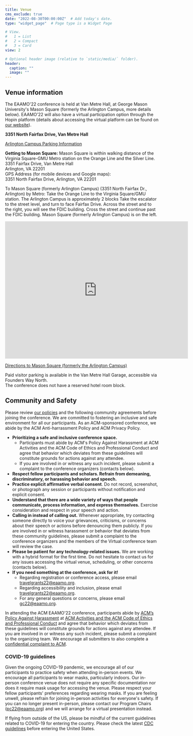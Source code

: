 ```yaml
---
title: Venue
cms_exclude: true
date: "2022-08-30T00:00:00Z"  # Add today's date.
type: "widget_page"  # Page type is a Widget Page

# View.
#   1 = List
#   2 = Compact
#   3 = Card
view: 2

# Optional header image (relative to `static/media/` folder).
header:
  caption: ""
  image: ""
---
```


## Venue information

The EAAMO'22 conference is held at Van Metre Hall, at George Mason University's Mason Square (formerly the Arlington Campus, more details below). EAAMO'22 will also have a virtual participation option through the Hopin platform (details about accessing the virtual platform can be found on [our website](https://eaamo.org/virtual_venue/)).

**3351 North Fairfax Drive, Van Metre Hall**

[Arlington Campus Parking Information](http://parking.gmu.edu/arlingtoncampusparking.html)

**Getting to Mason Square:**
Mason Square is within walking distance of the Virginia Square-GMU Metro station on the Orange Line and the Silver Line.\
3351 Fairfax Drive, Van Metre Hall\
Arlington, VA 22201\
GPS Address (for mobile devices and Google maps): \
3351 North Fairfax Drive, Arlington, VA 22201

To Mason Square (formerly Arlington Campus) (3351 North Fairfax Dr., Arlington) by Metro: 
Take the Orange Line to the Virginia Square/GMU station. The Arlington Campus is approximately 2 blocks Take the escalator to the street level, and turn to face Fairfax Drive. Across the street and to the right, you will see the FDIC building. Cross the street and continue past the FDIC building. Mason Square (formerly Arlington Campus) is on the left.

<iframe src="https://www.google.com/maps/embed?pb=!1m14!1m8!1m3!1d12422.787561132407!2d-77.1010296!3d38.8851762!3m2!1i1024!2i768!4f13.1!3m3!1m2!1s0x0%3A0xc90a1e6e91b89ed5!2sVan%20Metre%20Hall%2C%20George%20Mason%20University!5e0!3m2!1sen!2srs!4v1664913843908!5m2!1sen!2srs" width="600" height="450" style="border:0;" allowfullscreen="" loading="lazy" referrerpolicy="no-referrer-when-downgrade"></iframe>

[Directions to Mason Square (formerly the Arlington Campus)](https://info.gmu.edu/campus-maps-and-directions/mason-square-directions/)

Paid visitor parking is available in the Van Metre Hall Garage, accessible via Founders Way North. \
The conference does not have a reserved hotel room block.

## Community and Safety

Please review [our policies](https://eaamo.org/policies/) and the following community agreements before joining the conference. We are committed to fostering an inclusive and safe environment for all our participants. As an ACM-sponsored conference, we abide by the ACM Anti-harrassment Policy and ACM Privacy Policy. 

- **Prioritizing a safe and inclusive conference space.**
  - Participants must abide by ACM's Policy Against Harassment at ACM Activities and the ACM Code of Ethics and Professional Conduct and agree that behavior which deviates from these guidelines will constitute grounds for actions against any attendee.
  - If you are involved in or witness any such incident, please submit a complaint to the conference organizers (contacts below).
- **Respect fellow participants and scholars. Refrain from demeaning, discriminatory, or harassing behavior and speech.**
- **Practice explicit affirmative verbal consent**. Do not record, screenshot, or photograph any session or participants without notification and explicit consent.
- **Understand that there are a wide variety of ways that people communicate, process information, and express themselves.** Exercise consideration and respect in your speech and action.
- **Calling in instead of calling out.** Whenever appropriate, try contacting someone directly to voice your grievances, criticisms, or concerns about their speech or actions before denouncing them publicly. If you are involved in or witness harassment or behavior that deviates from these community guidelines, please submit a complaint to the conference organizers and the members of the Virtual conference team will review the case.
- **Please be patient for any technology-related issues.** We are working with a hybrid format for the first time. Do not hesitate to contact us for any issues accessing the virtual venue, scheduling, or other concerns (contacts below).
- **If you need something at the conference, ask for it!**
  - Regarding registration or conference access, please email travelgrants22@eaamo.org.
  - Regarding accessibility and inclusion, please email travelgrants22@eaamo.org.
  - For any general questions or concerns, please email gc22@eaamo.org.

In attending the ACM EAAMO'22 conference, participants abide by [ACM’s Policy Against Harassment](https://www.acm.org/about-acm/policy-against-harassment) at [ACM Activities and the ACM Code of Ethics and Professional Conduct](https://www.acm.org/about-acm/policy-against-harassment) and agree that behavior which deviates from these guidelines will constitute grounds for actions against any attendee. If you are involved in or witness any such incident, please submit a complaint to the organizing team. We encourage all submitters to also complete a [confidential complaint to ACM](https://services.acm.org/harass/harass.cfm).

### COVID-19 guidelines 

Given the ongoing COVID-19 pandemic, we encourage all of our participants to practice safety when attending in-person events. We encourage all participants to wear masks, particularly indoors. Our in-person conference venue does not require any specific documentation nor does it require mask usage for accessing the venue. Please respect your fellow participants' preferences regarding wearing masks. If you are feeling unwell, please refrain for joining in-person activities for everyone's safety. If you can no longer present in-person, please contact our Program Chairs (pc22@eaamo.org) and we will arrange for a virtual presentation instead. 

If flying from outside of the US, please be mindful of the current guidelines related to COVID-19 for entering the country. Please check the latest [CDC guidelines](https://www.cdc.gov/coronavirus/2019-ncov/travelers/international-travel-during-covid19.html#:~:text=Air%20Travel%3A%20All%20non%2DU.S.,this%20requirement%20and%20accepted%20vaccines.) before entering the United States. 


